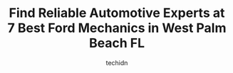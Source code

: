 ---
layout: ampstory
image: https://images.unsplash.com/photo-1612593968469-d44a2e6ab5d2?ixlib=rb-4.0.3&ixid=MnwxMjA3fDB8MHxwaG90by1wYWdlfHx8fGVufDB8fHx8&auto=format&fit=crop&w=640&h=853&q=80
author: techidn
featured: false
description: When it comes to maintaining and repairing your vehicle in West Palm Beach FL, USA, you deserve nothing but the best. Thats why the 7 best Ford Mechanic in the area are here to offer their 
title: Find Reliable Automotive Experts at 7 Best Ford Mechanics in West Palm Beach FL
cover:
   title: Find Reliable Automotive Experts at 7 Best Ford Mechanics in West Palm Beach FL
   subtitle: Rickpate
   background: https://images.unsplash.com/photo-1612593968469-d44a2e6ab5d2?ixlib=rb-4.0.3&ixid=MnwxMjA3fDB8MHxwaG90by1wYWdlfHx8fGVufDB8fHx8&auto=format&fit=crop&w=640&h=853&q=80

pages: 
 - layout: thirds
   top: <h1>#1 Griffin Auto Care, Inc.</h1>
   bottom: "<p>Its not often to have such a great experience when getting your car repaired but I felt comfortable with them right away. Ryan gave excellent service! They even charge</p>"
   background: https://www.knot35.com/toplist/wp-content/uploads/2023/06/best-ford-mechanic-1-in-west-palm-beach-fl-1685833068.jpeg
   backgroundblur: true
 - layout: thirds
   top: <h1>#2 AMB Auto Center of West Palm Beach</h1>
   bottom: "<p>2774 Okeechobee Blvd, West Palm Beach, FL 33409, United States</p>"
   background: https://www.knot35.com/toplist/wp-content/uploads/2023/06/best-ford-mechanic-2-in-west-palm-beach-fl-1685833069.png
   cta:
      link: https://www.knot35.com/toplist/find-reliable-automotive-experts-at-7-best-ford-mechanics-in-west-palm-beach-fl/
      text: Find Reliable Automotive Experts at 7 Best Ford Mechanics in West Palm Beach FL
 - layout: thirds
   top: <h1>#3 Palm Beach Performance</h1>
   bottom: "<p>1761 Latham Rd, West Palm Beach, FL 33409, United States</p>"
   background: https://www.knot35.com/toplist/wp-content/uploads/2023/06/best-ford-mechanic-3-in-west-palm-beach-fl-1685833070.jpeg
   cta:
      link: https://www.knot35.com/toplist/find-reliable-automotive-experts-at-7-best-ford-mechanics-in-west-palm-beach-fl/
      text: Find Reliable Automotive Experts at 7 Best Ford Mechanics in West Palm Beach FL
 - layout: thirds
   top: <h1>#4 Rojas Auto Repair</h1>
   bottom: "<p>440 Southern Blvd, West Palm Beach, FL 33405, United States</p>"
   background: https://images.unsplash.com/photo-1632260260864-caf7fde5ec36?ixlib=rb-4.0.3&ixid=MnwxMjA3fDB8MHxwaG90by1wYWdlfHx8fGVufDB8fHx8&auto=format&fit=crop&w=640&h=853&q=80
   cta:
      link: https://www.knot35.com/toplist/find-reliable-automotive-experts-at-7-best-ford-mechanics-in-west-palm-beach-fl/
      text: Find Reliable Automotive Experts at 7 Best Ford Mechanics in West Palm Beach FL
 - layout: thirds
   top: <h1>#5 Munsons Auto Service</h1>
   bottom: "<p>5401 East Ave, West Palm Beach, FL 33407, United States</p>"
   background: https://images.unsplash.com/photo-1515405295579-ba7b45403062?ixlib=rb-4.0.3&ixid=MnwxMjA3fDB8MHxwaG90by1wYWdlfHx8fGVufDB8fHx8&auto=format&fit=crop&w=640&h=853&q=80
   cta:
      link: https://www.knot35.com/toplist/find-reliable-automotive-experts-at-7-best-ford-mechanics-in-west-palm-beach-fl/
      text: Find Reliable Automotive Experts at 7 Best Ford Mechanics in West Palm Beach FL
 - layout: thirds
   top: <h1>#6 Quick Lane Auto Center | West Palm Beach</h1>
   bottom: "<p>1209 Northlake Blvd, Lake Park, FL 33403, United States</p>"
   background: https://images.unsplash.com/photo-1567095761054-7a02e69e5c43?ixlib=rb-4.0.3&ixid=MnwxMjA3fDB8MHxwaG90by1wYWdlfHx8fGVufDB8fHx8&auto=format&fit=crop&w=640&h=853&q=80
   cta:
      link: https://www.knot35.com/toplist/find-reliable-automotive-experts-at-7-best-ford-mechanics-in-west-palm-beach-fl/
      text: Find Reliable Automotive Experts at 7 Best Ford Mechanics in West Palm Beach FL
 - layout: thirds
   top: <h1>#7 The Palm Beach Garage</h1>
   bottom: "<p>1137 53rd Ct N, West Palm Beach, FL 33407, United States</p>"
   background: https://images.unsplash.com/photo-1595364397663-fca4f075d796?ixlib=rb-4.0.3&ixid=MnwxMjA3fDB8MHxwaG90by1wYWdlfHx8fGVufDB8fHx8&auto=format&fit=crop&w=640&h=853&q=80
   cta:
      link: https://www.knot35.com/toplist/find-reliable-automotive-experts-at-7-best-ford-mechanics-in-west-palm-beach-fl/
      text: Find Reliable Automotive Experts at 7 Best Ford Mechanics in West Palm Beach FL
 - layout: thirds
   middle: Continue reading...
   background: https://images.unsplash.com/photo-1613843873231-1447db182f97?ixlib=rb-4.0.3&ixid=MnwxMjA3fDB8MHxwaG90by1wYWdlfHx8fGVufDB8fHx8&auto=format&fit=crop&w=640&h=853&q=80
   cta:
      link: https://www.knot35.com/toplist/find-reliable-automotive-experts-at-7-best-ford-mechanics-in-west-palm-beach-fl/
      text: Find Reliable Automotive Experts at 7 Best Ford Mechanics in West Palm Beach FL
      
---